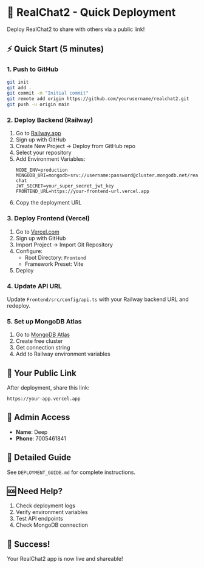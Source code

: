 # 🚀 RealChat2 - Quick Deployment

Deploy RealChat2 to share with others via a public link!

## ⚡ Quick Start (5 minutes)

### 1. Push to GitHub
```bash
git init
git add .
git commit -m "Initial commit"
git remote add origin https://github.com/yourusername/realchat2.git
git push -u origin main
```

### 2. Deploy Backend (Railway)
1. Go to [Railway.app](https://railway.app)
2. Sign up with GitHub
3. Create New Project → Deploy from GitHub repo
4. Select your repository
5. Add Environment Variables:
   ```
   NODE_ENV=production
   MONGODB_URI=mongodb+srv://username:password@cluster.mongodb.net/realtime-chat
   JWT_SECRET=your_super_secret_jwt_key
   FRONTEND_URL=https://your-frontend-url.vercel.app
   ```
6. Copy the deployment URL

### 3. Deploy Frontend (Vercel)
1. Go to [Vercel.com](https://vercel.com)
2. Sign up with GitHub
3. Import Project → Import Git Repository
4. Configure:
   - Root Directory: `Frontend`
   - Framework Preset: Vite
5. Deploy

### 4. Update API URL
Update `Frontend/src/config/api.ts` with your Railway backend URL and redeploy.

### 5. Set up MongoDB Atlas
1. Go to [MongoDB Atlas](https://cloud.mongodb.com)
2. Create free cluster
3. Get connection string
4. Add to Railway environment variables

## 🔗 Your Public Link
After deployment, share this link:
```
https://your-app.vercel.app
```

## 👤 Admin Access
- **Name**: Deep
- **Phone**: 7005461841

## 📖 Detailed Guide
See `DEPLOYMENT_GUIDE.md` for complete instructions.

## 🆘 Need Help?
1. Check deployment logs
2. Verify environment variables
3. Test API endpoints
4. Check MongoDB connection

## 🎉 Success!
Your RealChat2 app is now live and shareable! 